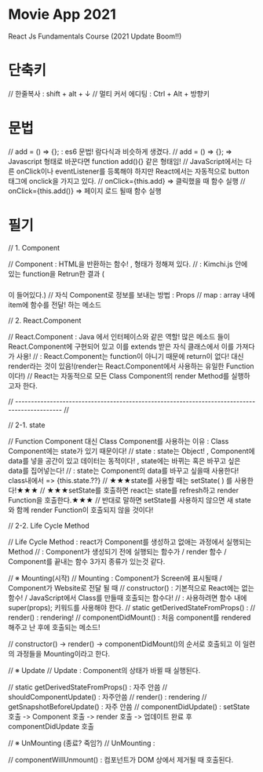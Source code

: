 # Movie App 2021

React Js Fundamentals Course (2021 Update Boom!!)
# 단축키
// 한줄복사 : shift + alt + ↓
// 멀티 커서 에디팅 : Ctrl + Alt + 방향키

# 문법
// add = () => {};   : es6 문법! 람다식과 비슷하게 생겼다.
// add = () => {};   => Javascript 형태로 바꾼다면 function add(){} 같은 형태임!
// JavaScript에서는 다른 onClick이나 eventListener를 등록해야 하지만 React에서는 자동적으로 button 태그에 onclick을 가지고 있다.
// onClick={this.add}   => 클릭했을 때 함수 실행
// onClick={this.add()} => 페이지 로드 될때 함수 실행

# 필기
// 1. Component

// Component : HTML을 반환하는 함수!  , 형태가 정해져 있다.
// <Kimchi/> : Kimchi.js 안에 있는 function을 Retrun한 결과 (<h3></h3>이 들어있다.)
// 자식 Component로 정보를 보내는 방법 : Props
// map : array 내에 item에 함수를 전달! 하는 메소드

// 2. React.Component 

// React.Component : Java 에서 인터페이스와 같은 역할! 많은 메소드 들이 React.Component에 구현되어 있고 이를 extends 받은 자식 클래스에서 이를 가져다가 사용!
//                 : React.Component는 function이 아니기 때문에 return이 없다! 대신 render라는 것이 있음!(render는 React.Component에서 사용하는 유일한 Function이다!)
// React는 자동적으로 모든 Class Component의 render Method를 실행하고자 한다.

// --------------------------------------------------------------------------------------------- //

// 2-1. state

// Function Component 대신 Class Component를 사용하는 이유 : Class Component에는 state가 있기 때문이다!
// state : state는 Object! , Component에 data를 넣을 공간이 있고 데이터는 동적이다! , state에는 바뀌는 혹은 바꾸고 싶은 data를 집어넣는다!
//       : state는 Component의 data를 바꾸고 싶을때 사용한다! class내에서 => {this.state.??}
// ★★★state를 사용할 때는 setState( ) 를 사용한다!★★★
// ★★★setState를 호출하면 react는 state를 refresh하고 render Function을 호출한다.★★★
// 반대로 말하면 setState를 사용하지 않으면 새 state와 함께 render Function이 호출되지 않을 것이다!

// 2-2. Life Cycle Method

// Life Cycle Method : react가 Component를 생성하고 없애는 과정에서 실행되는 Method
//                   : Component가 생성되기 전에 실행되는 함수가 / render 함수 / Component를 끝내는 함수 3가지 종류가 있는것 같다.

// ※ Mounting(시작)
// Mounting : Component가 Screen에 표시될때 / Component가 Website로 전달 될 때
// constructor() : 기본적으로 React에는 없는 함수! / JavaScript에서 Class를 만들때 호출되는 함수다!
//               : 사용하려면 함수 내에 super(props); 키워드를 사용해야 한다.
// static getDerivedStateFromProps() : 
// render() : rendering!
// componentDidMount()  : 처음 component를 rendered 해주고 난 후에 호출되는 메소드!

// constructor() -> render() -> componentDidMount()의 순서로 호출되고 이 일련의 과정들을 Mounting이라고 한다.

// ※ Update
// Update : Component의 상태가 바뀔 때 실행된다.

// static getDerivedStateFromProps() : 자주 안씀
// shouldComponentUpdate() : 자주안씀
// render() : rendering
// getSnapshotBeforeUpdate() : 자주 안씀
// componentDidUpdate() : setState 호출 -> Component 호출 -> render 호출 -> 업데이트 완료 후 componentDidUpdate 호출

// ※ UnMounting (종료? 죽임?)
// UnMounting : 

// componentWillUnmount() : 컴포넌트가 DOM 상에서 제거될 때 호출된다.






